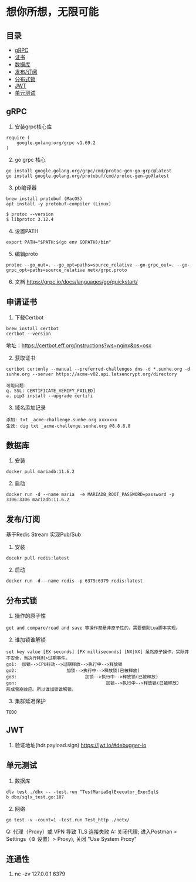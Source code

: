 # 想你所想，无限可能

## 目录
- [gRPC](#gRPC)
- [证书](#申请证书)
- [数据库](#数据库)
- [发布/订阅](#发布/订阅)
- [分布式锁](#分布式锁)
- [JWT](#JWT)
- [单元测试](#单元测试)

## gRPC
1. 安装grpc核心库
```
require (
    google.golang.org/grpc v1.69.2
)

```
2. go grpc 核心
```
go install google.golang.org/grpc/cmd/protoc-gen-go-grpc@latest
go install google.golang.org/protobuf/cmd/protoc-gen-go@latest
```
3. pb编译器
```
brew install protobuf (MacOS)
apt install -y protobuf-compiler (Linux)

$ protoc --version
$ libprotoc 3.12.4
```
4. 设置PATH
```
export PATH="$PATH:$(go env GOPATH)/bin"
```
5. 编辑proto
```
protoc --go_out=. --go_opt=paths=source_relative --go-grpc_out=. --go-grpc_opt=paths=source_relative netx/grpc.proto
```
6. 文档
https://grpc.io/docs/languages/go/quickstart/


## 申请证书
1. 下载Certbot
```
brew install certbot
certbot --version
```
地址：https://certbot.eff.org/instructions?ws=nginx&os=osx

2. 获取证书
```
certbot certonly --manual --preferred-challenges dns -d *.sunhe.org -d sunhe.org --server https://acme-v02.api.letsencrypt.org/directory     

可能问题:
q. SSL: CERTIFICATE_VERIFY_FAILED]
a. pip3 install --upgrade certifi
```
3. 域名添加记录
```
添加: txt _acme-challenge.sunhe.org xxxxxxx
生效: dig txt _acme-challenge.sunhe.org @8.8.8.8
```

## 数据库
1. 安装
```
docker pull mariadb:11.6.2
```
2. 启动
```
docker run -d --name maria  -e MARIADB_ROOT_PASSWORD=password -p 3306:3306 mariadb:11.6.2
```

## 发布/订阅
基于Redis Stream 实现Pub/Sub
1. 安装
```
docekr pull redis:latest
```
2. 启动
```
docker run -d --name redis -p 6379:6379 redis:latest
```

## 分布式锁
1. 操作的原子性
```
get and compare/read and save 等操作都是非原子性的，需要借助Lua脚本实现。

```
2. 谁加锁谁解锁
```
set key value [EX seconds] [PX milliseconds] [NX|XX] 虽然原子操作，实际并不安全，当执行耗时>过期事件。
go1:  加锁-->CPU抖动-->过期释放-->执行中-->释放锁
go2:                   加锁-->执行中-->释放锁(已被释放)
go3:                          加锁-->执行中-->释放锁(已被释放)
gon:                                  加锁-->执行中-->释放锁(已被释放)
形成雪崩效应。所以谁加锁谁解锁。
```
3. 集群延迟保护
```
TODO
```

## JWT
1. 验证地址(hdr.payload.sign)
https://jwt.io/#debugger-io

## 单元测试
1. 数据库
```
dlv test ./dbx -- -test.run ^TestMariaSqlExecutor_ExecSql$
b dbx/sqlx_test.go:107 
```
2. 网络
```
go test -v -count=1 -test.run Test_http ./netx/
```
Q: 代理（Proxy）或 VPN 导致 TLS 连接失败
A: 关闭代理; 进入Postman > Settings（⚙️ 设置）> Proxy), 关闭 "Use System Proxy"


## 连通性
1. nc -zv 127.0.0.1 6379
